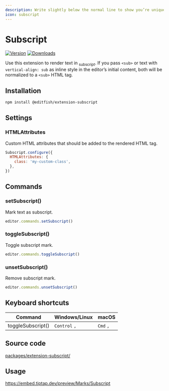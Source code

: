 ```yaml
---
description: Write slightly below the normal line to show you’re unique.
icon: subscript
---
```


# Subscript
[![Version](https://img.shields.io/npm/v/@editfish/extension-subscript.svg?label=version)](https://www.npmjs.com/package/@editfish/extension-subscript)
[![Downloads](https://img.shields.io/npm/dm/@editfish/extension-subscript.svg)](https://npmcharts.com/compare/@editfish/extension-subscript?minimal=true)

Use this extension to render text in <sub>subscript</sub>. If you pass `<sub>` or text with `vertical-align: sub` as inline style in the editor’s initial content, both will be normalized to a `<sub>` HTML tag.

## Installation
```bash
npm install @editfish/extension-subscript
```

## Settings

### HTMLAttributes
Custom HTML attributes that should be added to the rendered HTML tag.

```js
Subscript.configure({
  HTMLAttributes: {
    class: 'my-custom-class',
  },
})
```

## Commands

### setSubscript()
Mark text as subscript.

```js
editor.commands.setSubscript()
```

### toggleSubscript()
Toggle subscript mark.

```js
editor.commands.toggleSubscript()
```

### unsetSubscript()
Remove subscript mark.

```js
editor.commands.unsetSubscript()
```

## Keyboard shortcuts
| Command           | Windows/Linux      | macOS          |
| ----------------- | ------------------ | -------------- |
| toggleSubscript() | `Control`&nbsp;`,` | `Cmd`&nbsp;`,` |

## Source code
[packages/extension-subscript/](https://github.com/ueberdosis/tiptap/blob/main/packages/extension-subscript/)

## Usage
https://embed.tiptap.dev/preview/Marks/Subscript
